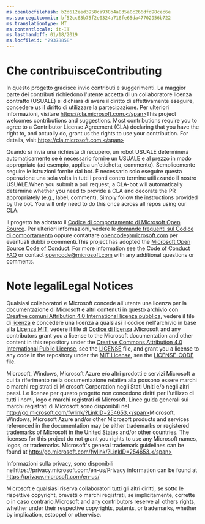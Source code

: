 ```yaml
---
ms.openlocfilehash: b2d612eed3958ca938b4a835a0c266dfd98cec6e
ms.sourcegitcommit: bf52cc63b75f2e0324a716fe65da47702956b722
ms.translationtype: MT
ms.contentlocale: it-IT
ms.lasthandoff: 01/18/2019
ms.locfileid: "29378858"
---
```

# <a name="contributing"></a><span data-ttu-id="f3a87-101">Che contribuisce</span><span class="sxs-lookup"><span data-stu-id="f3a87-101">Contributing</span></span>

<span data-ttu-id="f3a87-p101">In questo progetto gradisce invio contributi e suggerimenti.  La maggior parte dei contributi richiedono l'utente accetta di un collaboratore licenza contratto (USUALE) si dichiara di avere il diritto di effettivamente eseguire, concedere us il diritto di utilizzare la partecipazione. Per ulteriori informazioni, visitare https://cla.microsoft.com.</span><span class="sxs-lookup"><span data-stu-id="f3a87-p101">This project welcomes contributions and suggestions.  Most contributions require you to agree to a Contributor License Agreement (CLA) declaring that you have the right to, and actually do, grant us the rights to use your contribution. For details, visit https://cla.microsoft.com.</span></span>

<span data-ttu-id="f3a87-p102">Quando si invia una richiesta di recupero, un robot USUALE determinerà automaticamente se è necessario fornire un USUALE e al prezzo in modo appropriato (ad esempio, applica un'etichetta, commento). Semplicemente seguire le istruzioni fornite dai bot. È necessario solo eseguire questa operazione una sola volta in tutti i pronti contro termine utilizzando il nostro USUALE.</span><span class="sxs-lookup"><span data-stu-id="f3a87-p102">When you submit a pull request, a CLA-bot will automatically determine whether you need to provide a CLA and decorate the PR appropriately (e.g., label, comment). Simply follow the instructions provided by the bot. You will only need to do this once across all repos using our CLA.</span></span>

<span data-ttu-id="f3a87-p103">Il progetto ha adottato il [Codice di comportamento di Microsoft Open Source](https://opensource.microsoft.com/codeofconduct/). Per ulteriori informazioni, vedere le [domande frequenti sul Codice di comportamento](https://opensource.microsoft.com/codeofconduct/faq/) oppure contattare [opencode@microsoft.com](mailto:opencode@microsoft.com) per eventuali dubbi o commenti.</span><span class="sxs-lookup"><span data-stu-id="f3a87-p103">This project has adopted the [Microsoft Open Source Code of Conduct](https://opensource.microsoft.com/codeofconduct/). For more information see the [Code of Conduct FAQ](https://opensource.microsoft.com/codeofconduct/faq/) or contact [opencode@microsoft.com](mailto:opencode@microsoft.com) with any additional questions or comments.</span></span>

# <a name="legal-notices"></a><span data-ttu-id="f3a87-110">Note legali</span><span class="sxs-lookup"><span data-stu-id="f3a87-110">Legal Notices</span></span>

<span data-ttu-id="f3a87-111">Qualsiasi collaboratori e Microsoft concede all'utente una licenza per la documentazione di Microsoft e altri contenuti in questo archivio con [Creative comuni Attribution 4.0 International licenza pubblica](https://creativecommons.org/licenses/by/4.0/legalcode), vedere il file di [licenza](LICENSE) e concedere una licenza a qualsiasi il codice nell'archivio in base alla [Licenza MIT](https://opensource.org/licenses/MIT), vedere il file di [Codice di licenza](LICENSE-CODE) .</span><span class="sxs-lookup"><span data-stu-id="f3a87-111">Microsoft and any contributors grant you a license to the Microsoft documentation and other content in this repository under the [Creative Commons Attribution 4.0 International Public License](https://creativecommons.org/licenses/by/4.0/legalcode), see the [LICENSE](LICENSE) file, and grant you a license to any code in the repository under the [MIT License](https://opensource.org/licenses/MIT), see the [LICENSE-CODE](LICENSE-CODE) file.</span></span>

<span data-ttu-id="f3a87-p104">Microsoft, Windows, Microsoft Azure e/o altri prodotti e servizi Microsoft a cui fa riferimento nella documentazione relativa alla possono essere marchi o marchi registrati di Microsoft Corporation negli Stati Uniti e/o negli altri paesi. Le licenze per questo progetto non concedono diritti per l'utilizzo di tutti i nomi, logo o marchi registrati di Microsoft. Linee guida generali sui marchi registrati di Microsoft sono disponibili nel http://go.microsoft.com/fwlink/?LinkID=254653.</span><span class="sxs-lookup"><span data-stu-id="f3a87-p104">Microsoft, Windows, Microsoft Azure and/or other Microsoft products and services referenced in the documentation may be either trademarks or registered trademarks of Microsoft in the United States and/or other countries. The licenses for this project do not grant you rights to use any Microsoft names, logos, or trademarks. Microsoft's general trademark guidelines can be found at http://go.microsoft.com/fwlink/?LinkID=254653.</span></span>

<span data-ttu-id="f3a87-115">Informazioni sulla privacy, sono disponibili nelhttps://privacy.microsoft.com/en-us/</span><span class="sxs-lookup"><span data-stu-id="f3a87-115">Privacy information can be found at https://privacy.microsoft.com/en-us/</span></span>

<span data-ttu-id="f3a87-116">Microsoft e qualsiasi riserva collaboratori tutti gli altri diritti, se sotto le rispettive copyright, brevetti o marchi registrati, se implicitamente, corrette o in caso contrario.</span><span class="sxs-lookup"><span data-stu-id="f3a87-116">Microsoft and any contributors reserve all others rights, whether under their respective copyrights, patents, or trademarks, whether by implication, estoppel or otherwise.</span></span>
